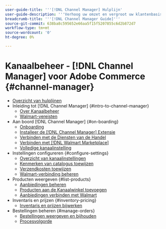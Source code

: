 ```yaml
---
user-guide-title: '''[!DNL Channel Manager] Hulplijn'
user-guide-description: '''Verhoog uw omzet en vergroot uw klantenbasis door Adobe Commerce of Magento Open Source te integreren met uw [!DNL Walmart Marketplace] Verkoper Central]-account.'''
breadcrumb-title: '''[!DNL Channel Manager Guide]'''
source-git-commit: 638ba8c595652e66aa5f15f5207855c6d2b872d7
workflow-type: tm+mt
source-wordcount: '0'
ht-degree: 0%

---
```



# Kanaalbeheer - [!DNL Channel Manager] voor Adobe Commerce {#channel-manager}

- [Overzicht van hulplijnen](guide-overview.md)
- Inleiding tot [!DNL Channel Manager] {#intro-to-channel-manager}
   - [Over Kanaalbeheer](overview.md)
   - [Walmart-vereisten](walmart-requirements.md)
- Aan boord [!DNL Channel Manager] {#on-boarding}
   - [Onboarding](onboard.md)
   - [Installeer de [!DNL Channel Manager] Extensie](install.md)
   - [Verbinden met de Diensten van de Handel](connect.md)
   - [Verbinden met [!DNL Walmart Marketplace]](connect-marketplace.md)
   - [Volledige kanaalinstelling](complete-store-setup.md)
- Instellingen configureren {#configure-settings}
   - [Overzicht van kanaalinstellingen](settings-overview.md)
   - [Kenmerken van catalogus toewijzen](map-catalog-attributes.md)
   - [Verzendkosten toewijzen](map-shipping-carriers.md)
   - [Walmart-verbinding beheren](manage-wmt-connection.md)
- Producten weergeven {#list-products}
   - [Aanbiedingen beheren](manage-listings.md)
   - [Producten aan de Kanaalwinkel toevoegen](add-products-to-channel-store.md)
   - [Aanbiedingen verbinden met Walmart](connect-listings-to-marketplace.md)
- Inventaris en prijzen {#inventory-pricing}
   - [Inventaris en prijzen bijwerken](inventory-and-price-updates.md)
- Bestellingen beheren {#manage-orders}
   - [Bestellingen weergeven en bijhouden](manage-orders.md)
   - [Procesvolgorde](process-orders.md)

